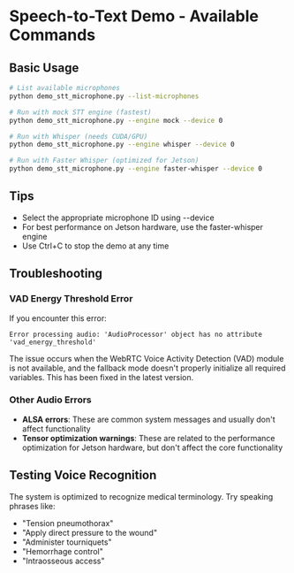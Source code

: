 # Speech-to-Text Demo - Available Commands

## Basic Usage

```bash
# List available microphones
python demo_stt_microphone.py --list-microphones

# Run with mock STT engine (fastest)
python demo_stt_microphone.py --engine mock --device 0

# Run with Whisper (needs CUDA/GPU)
python demo_stt_microphone.py --engine whisper --device 0

# Run with Faster Whisper (optimized for Jetson)
python demo_stt_microphone.py --engine faster-whisper --device 0
```

## Tips
- Select the appropriate microphone ID using --device
- For best performance on Jetson hardware, use the faster-whisper engine
- Use Ctrl+C to stop the demo at any time

## Troubleshooting

### VAD Energy Threshold Error

If you encounter this error:
```
Error processing audio: 'AudioProcessor' object has no attribute 'vad_energy_threshold'
```

The issue occurs when the WebRTC Voice Activity Detection (VAD) module is not available, and the fallback mode doesn't properly initialize all required variables. This has been fixed in the latest version.

### Other Audio Errors

- **ALSA errors**: These are common system messages and usually don't affect functionality
- **Tensor optimization warnings**: These are related to the performance optimization for Jetson hardware, but don't affect the core functionality

## Testing Voice Recognition

The system is optimized to recognize medical terminology. Try speaking phrases like:
- "Tension pneumothorax"
- "Apply direct pressure to the wound"
- "Administer tourniquets"
- "Hemorrhage control"
- "Intraosseous access"